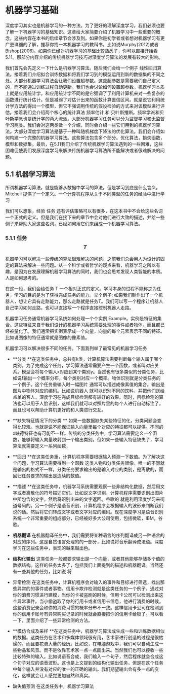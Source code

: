 # 机器学习基础

深度学习其实也是机器学习的一种方法。为了更好的理解深度学习，我们必须也要了解一下机器学习的基础知识。这章给大家简要介绍了机器学习中一些重要的概念，这些内容在本书的后续章节会涉及到。如果你是初学者或者想对机器学习有更广更详细的了解，推荐你找一本机器学习的教科书。比如说Murphy\(2012\)或者Bishop\(2006\)。如果你已经对机器学习的基础比较熟悉了，你可以直接开始看5.11。那部分内容介绍的传统机器学习技巧对深度学习算法的发展有较大的影响。 

我们首先会先定义一下什么是机器学习算法。随后我们会给一个例子 线性回归算法。接着我们介绍拟合训练数据和将我们学习到的模型运用到新的数据集的不同之处。大部分机器学习算法会让我们设置超参数。这些超参数是需要我们自己定义的，而不能通过训练过程自动更新。我们也会讨论如何设置超参数。机器学习本质上就是应用统计学。和应用统计学不同的是它强调了了利用计算机来对一些复杂的函数进行统计估计。但是减弱了对估计出来的函数计算置信区间。就是说它利用统计学方法的得出一个模型，但它不强调用传统的假设检验的方式来对该模型进行评估。接着我们会介绍两个核心的统计算法 频率估计 和 贝叶斯推断。频率学派和贝叶斯学派也是统计学的两大流派。大部分机器学习任务可以分为监督学习和无监督学习两类。我们会对这两类做一个介绍，同时会介绍一些它们用到的机器学习算法。大部分深度学习算法是基于一种叫随机梯度下降法的优化算法。我们会介绍如何构建一个完整的机器学习算法。这些算法包含多个部分。优化算法，损失函数，模型和数据集。最后，在5.11我们介绍了传统机器学习算法遇到的一些困难，这些困难促使我们发展深度学习来解决传统机器学习算法所不能解决或者很难解决的问题。

## 5.1 机器学习算法

所谓机器学习算法，就是能够从数据中学习的算法。但是学习到底是什么含义。Mitchell 提供了一个定义。一个计算机程序从关于不同类型的任务的经验中进行学习

我们可以想象，经验 任务 还有评估策略可以有很多，在这本书中不会给这些名词一个正式的定义。但是我们在接下来的章节中会对他们进行大致的描述，并给一些例子来帮助大家这些名词，已经如何用它们来组成一个机器学习算法。

### 5.1.1 任务 $$T$$

机器学习可以解决一些传统的算法很难解决的问题，之前我们总会用人为设计的固定的算法来解决一些问题。从一个科学或者哲学的观点来看，机器学习之所以有趣，是因为在发展理解机器学习算法的同时，我们也会思考发现人类智能的本质。人是如何思考的。

在这一段，我们会给任务 T 一个相对正式的定义。学习本身的过程不能称之为任务，学习的目的是为了获得完成任务的能力。举个例子: 如果我们制作出了一个机器人，想让它具有走路能力，那么走路就是任务T。我们可以写一个程序让机器人自己学习如何走路，也可以直接写一个程序直接控制机器人走路。

机器学习任务通常机器学习系统如何处理一个个实例 Example。实例是特征的集合。这些特征来自于我们设计的机器学习系统需要处理的事件或者物体，而且都已经被量化了。我们通常把实例表示成一个向量，向量的每个元素表示不同的特征。比如说图像的特征通常就是图像的像素值。

机器学习可以解决很多不同的任务。下面我列举了最常见的机器学习任务

* **分类 **在这类任务中，总共有k类，计算机算法需要判断每个输入属于哪个类别。为了完成这个任务，学习算法通常需要产生一个函数，或者叫对应关系。模型会将每个输入x对应到某个类别y。当然也有很多类似的分类任务，比如说f输出一个概率分布，每个类别对应一个概率。物体识别就是分类任务的一个例子。这个任务重输入时一幅图片 通常可以描述成像素值的集合。输出是图片中物体对应的编码。比如说机器人  就可以识别不同的饮料，并把他们送给点单的客人。深度学习在完成目标检测都有较好的效果。同时，目标检测的算法也可以用于人脸识别，这样我们就可以对照片里的每个人进行自动标注了，而且也可以帮助计算机更好的和人类进行交互。
* **缺失特征情况下的分类 ** 如果一些数据缺失某些特征的化，分类问题会变得比较难。也就是说不能保证输入向量里每个对应的特征都可以提供。不同的x缺德特征也有可能不一样。传统的分类任务中，学习算法需要定义一个函数，能够将输入向量映射到一个输出类别。但如果一些输入特征缺失了，学习算法就需要定义一系列函数，
* **回归 **在这类任务重，计算机程序需要根据输入预测一下数值。为了解决这个问题，学习算法需要得到一个函数 这类人物和分类任务很像，唯一的不同就是输出的格式不一样，分类任务要求输出的是输入对应的类别，是离散的，而回归任务要求的输出是连续的数值。
* **描述 **在这类任务中，机器学习系统需要观察一些非结构化数据，然后用文字或者离散化的符号描述它们。比如说文字识别，计算机程序需要识别出图片中所包含的文字，然后将识别出来的文字返回。谷歌的 就是利用深度学习来街道号码的。另一个例子是语音识别，计算机程序会根据输入的波形来判断我们说的话。然后将它们转成文字或者文字对应的编码。现在深度学习是语音识别系统一个非常重要的组成部分，已经被好多大公司使用，包括微软，IBM，谷歌。
* **机器翻译** 在机器翻译任务中，我们需要将某种语言的序列翻译成另一种语言的对应的序列。这是自然语言处理的的一部分，比如说将音乐翻译成法语。深度学习在这些任务中，表现的越来越出色。
* **结构化输出** 这类任务一般都要求输出是一个向量，或者其他能够存储多个值的数据结构。这样的任务太多了，包括我们上面提到的描述和机器翻译。当然还有一些其他的任务，比如说 将
* 异常检测 在这类任务中，计算机程序会对输入的事件和目标进行筛选，找出那些异常的的事件或者事物。信用卡欺诈检测就是这类任务的一个例子。通过对你的消费习惯进行建模，当你的卡被盗刷的时候，信用卡公司可以检测出来这个异常事件。当小偷盗取了你的行用卡或者信用卡信息，他进行消费的时候，这些消费记录会和你的消费习惯的概率分布不一致。这样信用卡公司在检测到你的信用卡账号有异常购买记录的时候就会直接把你的信用卡给锁了。可以看一下，里面介绍了一些异常检测的方法。

* **模仿合成及采样 **在这类任务中，机器学习算法或生成一些和训练数据相似的数据。这类任务在艺术和多媒体领域很有用，艺术家进行创造的过程是很枯燥的，而且要花费大量的经历。比如说，在电脑游戏中，我们可以自动生成一些物品和风景。而不是依靠艺术家一点一点画出来。当然我们也可以接收一些比较特殊的输入。比如说语音合成，我们输入一个句子，然后程序就会合成这个句子对应的语音波形。这也是上文提到的结构化输出任务，但是在这个任务中每个输入并没有对应的唯一的正确的输出。我们期望输出会有多一点的变化，这样就会让人感觉更加自然和真实。

* 缺失值预测 在这类任务中，机器学习算法


